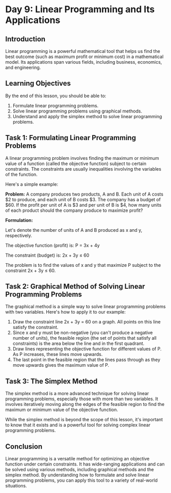 # Day 9: Linear Programming and Its Applications

## Introduction
Linear programming is a powerful mathematical tool that helps us find the best outcome (such as maximum profit or minimum cost) in a mathematical model. Its applications span various fields, including business, economics, and engineering.

## Learning Objectives
By the end of this lesson, you should be able to:
1. Formulate linear programming problems.
2. Solve linear programming problems using graphical methods.
3. Understand and apply the simplex method to solve linear programming problems.

## Task 1: Formulating Linear Programming Problems

A linear programming problem involves finding the maximum or minimum value of a function (called the objective function) subject to certain constraints. The constraints are usually inequalities involving the variables of the function.

Here's a simple example:

**Problem:** A company produces two products, A and B. Each unit of A costs $2 to produce, and each unit of B costs $3. The company has a budget of $60. If the profit per unit of A is $3 and per unit of B is $4, how many units of each product should the company produce to maximize profit?

**Formulation:**

Let's denote the number of units of A and B produced as x and y, respectively.

The objective function (profit) is: P = 3x + 4y

The constraint (budget) is: 2x + 3y ≤ 60

The problem is to find the values of x and y that maximize P subject to the constraint 2x + 3y ≤ 60.

## Task 2: Graphical Method of Solving Linear Programming Problems

The graphical method is a simple way to solve linear programming problems with two variables. Here's how to apply it to our example:

1. Draw the constraint line 2x + 3y = 60 on a graph. All points on this line satisfy the constraint.
2. Since x and y must be non-negative (you can't produce a negative number of units), the feasible region (the set of points that satisfy all constraints) is the area below the line and in the first quadrant.
3. Draw lines representing the objective function for different values of P. As P increases, these lines move upwards.
4. The last point in the feasible region that the lines pass through as they move upwards gives the maximum value of P.

## Task 3: The Simplex Method

The simplex method is a more advanced technique for solving linear programming problems, especially those with more than two variables. It involves iteratively moving along the edges of the feasible region to find the maximum or minimum value of the objective function.

While the simplex method is beyond the scope of this lesson, it's important to know that it exists and is a powerful tool for solving complex linear programming problems.

## Conclusion

Linear programming is a versatile method for optimizing an objective function under certain constraints. It has wide-ranging applications and can be solved using various methods, including graphical methods and the simplex method. By understanding how to formulate and solve linear programming problems, you can apply this tool to a variety of real-world situations.